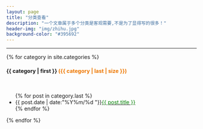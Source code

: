 ```yaml
---
layout: page
title: "分类查看"
description: "一个文章属于多个分类是客观需要,不是为了显得写的很多！"
header-img: "img/zhihu.jpg"
background-color: "#395692"
---
```


<div>
<hr>
{% for category in site.categories %}
  <br>
<h4>{{ category | first }}  <font color="#EE7700">({{ category | last | size }})</font></h4> 
  <br>
<ul class="arc-list">
{% for post in category.last %} 
<li>{{ post.date | date:"%Y%m/%d     "}}<a href="{{ post.url }}"><font color="green">{{ post.title }}</font></a></li>
{% endfor %}
</ul> 
{% endfor %}
</div>






